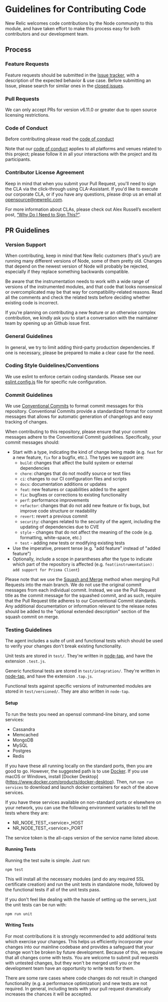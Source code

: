 # Guidelines for Contributing Code

New Relic welcomes code contributions by the Node community to this module, and
have taken effort to make this process easy for both contributors and our
development team.

## Process

### Feature Requests

Feature requests should be submitted in the [Issue tracker](../../issues), with
a description of the expected behavior & use case. Before submitting an Issue,
please search for similar ones in the [closed
issues](../../issues?q=is%3Aissue+is%3Aclosed+label%3Aenhancement).

### Pull Requests

We can only accept PRs for version v6.11.0 or greater due to open source
licensing restrictions.

### Code of Conduct

Before contributing please read the [code of conduct](https://github.com/newrelic/.github/blob/main/CODE_OF_CONDUCT.md)

Note that our [code of conduct](https://github.com/newrelic/.github/blob/main/CODE_OF_CONDUCT.md) applies to all platforms
and venues related to this project; please follow it in all your interactions
with the project and its participants.

### Contributor License Agreement

Keep in mind that when you submit your Pull Request, you'll need to sign the
CLA via the click-through using CLA-Assistant. If you'd like to execute our
corporate CLA, or if you have any questions, please drop us an email at
opensource@newrelic.com.

For more information about CLAs, please check out Alex Russell’s excellent
post, [“Why Do I Need to Sign
This?”](https://infrequently.org/2008/06/why-do-i-need-to-sign-this/).

## PR Guidelines

### Version Support

When contributing, keep in mind that New Relic customers (that's you!) are running many different versions of Node, some of them pretty old. Changes that depend on the newest version of Node will probably be rejected, especially if they replace something backwards compatible.

Be aware that the instrumentation needs to work with a wide range of versions of the instrumented modules, and that code that looks nonsensical or overcomplicated may be that way for compatibility-related reasons. Read all the comments and check the related tests before deciding whether existing code is incorrect.

If you’re planning on contributing a new feature or an otherwise complex contribution, we kindly ask you to start a conversation with the maintainer team by opening up an Github issue first.

### General Guidelines

In general, we try to limit adding third-party production dependencies. If one is necessary, please be prepared to make a clear case for the need.

### Coding Style Guidelines/Conventions

We use eslint to enforce certain coding standards. Please see our [eslint.config.js](./eslint.config.js) file for specific rule configuration.

### Commit Guidelines

We use [Conventional Commits](https://www.conventionalcommits.org/en/v1.0.0/) to format commit messages for this repository. Conventional Commits provide a standardized format for commit messages that allows for automatic generation of changelogs and easy tracking of changes.

When contributing to this repository, please ensure that your commit messages adhere to the Conventional Commit guidelines. Specifically, your commit messages should:

* Start with a type, indicating the kind of change being made (e.g. `feat` for a new feature, `fix` for a bugfix, etc.). The types we support are:
  * `build`: changes that affect the build system or external dependencies
  * `chore`: changes that do not modify source or test files
  * `ci`: changes to our CI configuration files and scripts
  * `docs`: documentation additions or updates
  * `feat`: new features or capabilities added to the agent
  * `fix`: bugfixes or corrections to existing functionality
  * `perf`: performance improvements
  * `refactor`: changes that do not add new feature or fix bugs, but improve code structure or readability
  * `revert`: revert a previous commit
  * `security`: changes related to the security of the agent, including the updating of dependencies due to CVE
  * `style` - changes that do not affect the meaning of the code (e.g. formatting, white-space, etc.)
  * `test` - adding new tests or modifying existing tests
* Use the imperative, present tense (e.g. "add feature" instead of "added feature")
* Optionally, include a scope in parantheses after the type to indicate which part of the repository is affected (e.g. `feat(instrumentation): add support for Prisma Client`)

Please note that we use the [Squash and Merge](https://docs.github.com/en/pull-requests/collaborating-with-pull-requests/incorporating-changes-from-a-pull-request/about-pull-request-merges#squash-and-merge-your-commits) method when merging Pull Requests into the main branch. We do not use the original commit messages from each individual commit. Instead, we use the Pull Request title as the commit message for the squashed commit, and as such, require that the Pull Request title adheres to our Conventional Commit standards. Any additional documentation or information relevant to the release notes should be added to the "optional extended description" section of the squash commit on merge.

### Testing Guidelines

The agent includes a suite of unit and functional tests which should be used to
verify your changes don't break existing functionality.

Unit tests are stored in `test/`. They're written in
[node-tap](https://github.com/isaacs/node-tap), and have the extension `.test.js`.

Generic functional tests are stored in `test/integration/`. They're written in
[node-tap](https://github.com/isaacs/node-tap), and have the extension
`.tap.js`.

Functional tests against specific versions of instrumented modules are stored
in `test/versioned/`. They are also written in `node-tap`.

#### Setup

To run the tests you need an openssl command-line binary, and some services:

* Cassandra
* Memcached
* MongoDB
* MySQL
* Postgres
* Redis

If you have these all running locally on the standard ports, then you are good
to go. However, the suggested path is to use [Docker](https://www.docker.com).
If you use macOS or Windows, install [Docker Desktop]
(https://www.docker.com/products/docker-desktop). Then, run `npm run services`
to download and launch docker containers for each of the above services.

If you have these services available on non-standard ports or elsewhere on your
network, you can use the following environment variables to tell the tests
where they are:

* NR_NODE\_TEST_&lt;service&gt;\_HOST
* NR_NODE\_TEST_&lt;service&gt;\_PORT

The service token is the all-caps version of the service name listed above.

#### Running Tests

Running the test suite is simple. Just run:

    npm test

This will install all the necessary modules (and do any required SSL
certificate creation) and run the unit tests in standalone mode, followed by
the functional tests if all of the unit tests pass.

If you don't feel like dealing with the hassle of setting up the servers, just
the unit tests can be run with:

    npm run unit

#### Writing Tests

For most contributions it is strongly recommended to add additional tests which
exercise your changes. This helps us efficiently incorporate your changes into
our mainline codebase and provides a safeguard that your change won't be broken
by future development. Because of this, we require that all changes come with
tests. You are welcome to submit pull requests with untested changes, but they
won't be merged until you or the development team have an opportunity to write
tests for them.

There are some rare cases where code changes do not result in changed
functionality (e.g. a performance optimization) and new tests are not required.
In general, including tests with your pull request dramatically increases the
chances it will be accepted.
